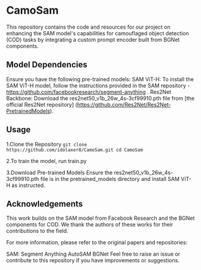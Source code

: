 # CamoSam

This repository contains the code and resources for our project on enhancing the SAM model's capabilities for 
camouflaged object detection (COD) tasks by integrating a custom prompt encoder built from BGNet components.

## Model Dependencies
Ensure you have the following pre-trained models:
SAM ViT-H: To install the SAM ViT-H model, follow the instructions provided in the SAM repository - https://github.com/facebookresearch/segment-anything .
Res2Net Backbone: Download the res2net50_v1b_26w_4s-3cf99910.pth file from [the official Res2Net repository] (https://github.com/Res2Net/Res2Net-PretrainedModels).

## Usage
1.Clone the Repository   ```git clone https://github.com/idolaxer8/CamoSam.git
cd CamoSam```

2.To train the model, run  train.py

3.Download Pre-trained Models
Ensure the res2net50_v1b_26w_4s-3cf99910.pth file is in the pretrained_models directory and install SAM ViT-H as instructed.


## Acknowledgements
This work builds on the SAM model from Facebook Research and the BGNet components for COD. We thank the authors of these works for their contributions to the field.

For more information, please refer to the original papers and repositories:

SAM: Segment Anything
AutoSAM
BGNet
Feel free to raise an issue or contribute to this repository if you have improvements or suggestions.





